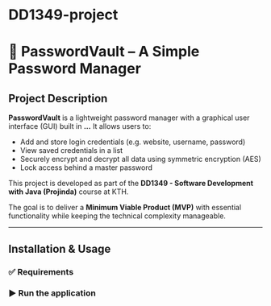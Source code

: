 # DD1349-project


# 🔐 PasswordVault – A Simple Password Manager

## Project Description
**PasswordVault** is a lightweight password manager with a graphical user interface (GUI) built in **...**
It allows users to:
- Add and store login credentials (e.g. website, username, password)
- View saved credentials in a list
- Securely encrypt and decrypt all data using symmetric encryption (AES)
- Lock access behind a master password

This project is developed as part of the **DD1349 - Software Development with Java (Projinda)** course at KTH.

The goal is to deliver a **Minimum Viable Product (MVP)** with essential functionality while keeping the technical complexity manageable.

---

## Installation & Usage

### ✅ Requirements

### ▶️ Run the application
